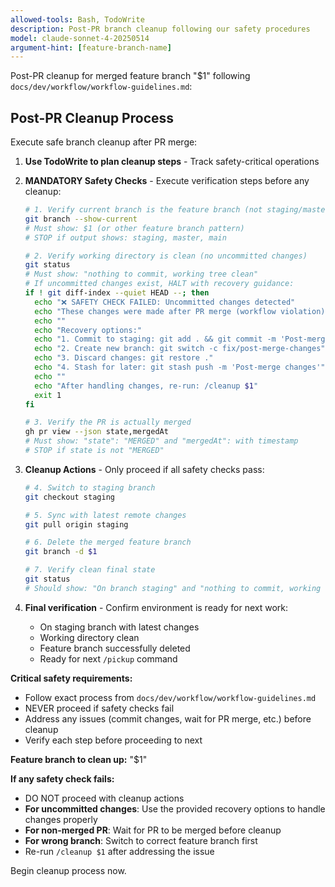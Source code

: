 ```yaml
---
allowed-tools: Bash, TodoWrite
description: Post-PR branch cleanup following our safety procedures
model: claude-sonnet-4-20250514
argument-hint: [feature-branch-name]
---
```


Post-PR cleanup for merged feature branch "$1" following `docs/dev/workflow/workflow-guidelines.md`:

## Post-PR Cleanup Process

Execute safe branch cleanup after PR merge:

1. **Use TodoWrite to plan cleanup steps** - Track safety-critical operations

2. **MANDATORY Safety Checks** - Execute verification steps before any cleanup:

   ```bash
   # 1. Verify current branch is the feature branch (not staging/master)
   git branch --show-current
   # Must show: $1 (or other feature branch pattern)
   # STOP if output shows: staging, master, main
   ```

   ```bash
   # 2. Verify working directory is clean (no uncommitted changes)
   git status
   # Must show: "nothing to commit, working tree clean"
   # If uncommitted changes exist, HALT with recovery guidance:
   if ! git diff-index --quiet HEAD --; then
     echo "❌ SAFETY CHECK FAILED: Uncommitted changes detected"
     echo "These changes were made after PR merge (workflow violation)"
     echo ""
     echo "Recovery options:"
     echo "1. Commit to staging: git add . && git commit -m 'Post-merge fix'"
     echo "2. Create new branch: git switch -c fix/post-merge-changes"
     echo "3. Discard changes: git restore ."
     echo "4. Stash for later: git stash push -m 'Post-merge changes'"
     echo ""
     echo "After handling changes, re-run: /cleanup $1"
     exit 1
   fi
   ```

   ```bash
   # 3. Verify the PR is actually merged
   gh pr view --json state,mergedAt
   # Must show: "state": "MERGED" and "mergedAt": with timestamp
   # STOP if state is not "MERGED"
   ```

3. **Cleanup Actions** - Only proceed if all safety checks pass:

   ```bash
   # 4. Switch to staging branch
   git checkout staging
   ```

   ```bash
   # 5. Sync with latest remote changes
   git pull origin staging
   ```

   ```bash
   # 6. Delete the merged feature branch
   git branch -d $1
   ```

   ```bash
   # 7. Verify clean final state
   git status
   # Should show: "On branch staging" and "nothing to commit, working tree clean"
   ```

4. **Final verification** - Confirm environment is ready for next work:
   - On staging branch with latest changes
   - Working directory clean
   - Feature branch successfully deleted
   - Ready for next `/pickup` command

**Critical safety requirements:**
- Follow exact process from `docs/dev/workflow/workflow-guidelines.md`
- NEVER proceed if safety checks fail
- Address any issues (commit changes, wait for PR merge, etc.) before cleanup
- Verify each step before proceeding to next

**Feature branch to clean up:** "$1"

**If any safety check fails:**
- DO NOT proceed with cleanup actions
- **For uncommitted changes**: Use the provided recovery options to handle changes properly
- **For non-merged PR**: Wait for PR to be merged before cleanup
- **For wrong branch**: Switch to correct feature branch first
- Re-run `/cleanup $1` after addressing the issue

Begin cleanup process now.